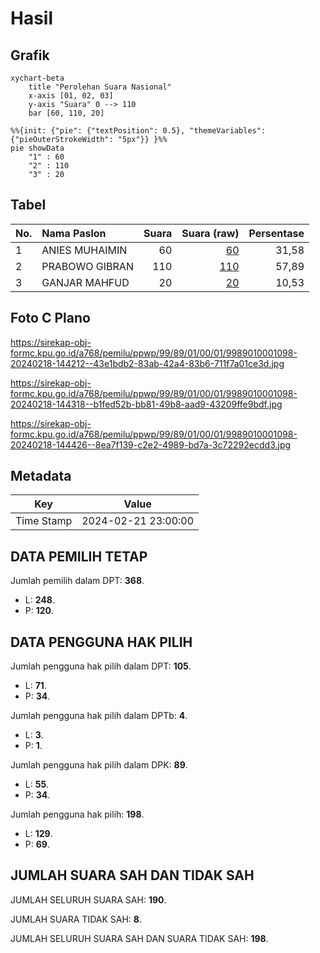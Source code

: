 # Hasil

## Grafik

```mermaid
xychart-beta
    title "Perolehan Suara Nasional"
    x-axis [01, 02, 03]
    y-axis "Suara" 0 --> 110
    bar [60, 110, 20]
```

```mermaid
%%{init: {"pie": {"textPosition": 0.5}, "themeVariables": {"pieOuterStrokeWidth": "5px"}} }%%
pie showData
    "1" : 60
    "2" : 110
    "3" : 20
```

## Tabel

| No. | Nama Paslon    | Suara | Suara (raw) | Persentase |
|:--- |:-------------- | -----:| -----------:| ----------:|
| 1   | ANIES MUHAIMIN | 60    | [60][p-1]   | 31,58      |
| 2   | PRABOWO GIBRAN | 110   | [110][p-2]  | 57,89      |
| 3   | GANJAR MAHFUD  | 20    | [20][p-3]   | 10,53      |


[p-1]: https://github.com/gigit-pemilu/pemilu-2024/blob/main/pilpres/hitung-suara/sub/99-luar-negeri/sub/89-penang-malaysia/sub/01-penang-malaysia/sub/0001-penang-malaysia/sub/098-ksk-083/sub/paslon-1.txt
[p-2]: https://github.com/gigit-pemilu/pemilu-2024/blob/main/pilpres/hitung-suara/sub/99-luar-negeri/sub/89-penang-malaysia/sub/01-penang-malaysia/sub/0001-penang-malaysia/sub/098-ksk-083/sub/paslon-2.txt
[p-3]: https://github.com/gigit-pemilu/pemilu-2024/blob/main/pilpres/hitung-suara/sub/99-luar-negeri/sub/89-penang-malaysia/sub/01-penang-malaysia/sub/0001-penang-malaysia/sub/098-ksk-083/sub/paslon-3.txt

## Foto C Plano

https://sirekap-obj-formc.kpu.go.id/a768/pemilu/ppwp/99/89/01/00/01/9989010001098-20240218-144212--43e1bdb2-83ab-42a4-83b6-711f7a01ce3d.jpg

https://sirekap-obj-formc.kpu.go.id/a768/pemilu/ppwp/99/89/01/00/01/9989010001098-20240218-144318--b1fed52b-bb81-49b8-aad9-43209ffe9bdf.jpg

https://sirekap-obj-formc.kpu.go.id/a768/pemilu/ppwp/99/89/01/00/01/9989010001098-20240218-144426--8ea7f139-c2e2-4989-bd7a-3c72292ecdd3.jpg


## Metadata

| Key        | Value               |
| ---------- | ------------------- |
| Time Stamp | 2024-02-21 23:00:00 |


## DATA PEMILIH TETAP

Jumlah pemilih dalam DPT: **368**.
 * L: **248**.
 * P: **120**.

## DATA PENGGUNA HAK PILIH

Jumlah pengguna hak pilih dalam DPT: **105**.
 * L: **71**.
 * P: **34**.

Jumlah pengguna hak pilih dalam DPTb: **4**.
 * L: **3**.
 * P: **1**.

Jumlah pengguna hak pilih dalam DPK: **89**.
 * L: **55**.
 * P: **34**.

Jumlah pengguna hak pilih: **198**.
 * L: **129**.
 * P: **69**.

## JUMLAH SUARA SAH DAN TIDAK SAH

JUMLAH SELURUH SUARA SAH: **190**.

JUMLAH SUARA TIDAK SAH: **8**.

JUMLAH SELURUH SUARA SAH DAN SUARA TIDAK SAH: **198**.


